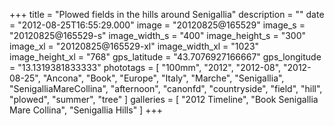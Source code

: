 +++
title = "Plowed fields in the hills around Senigallia"
description = ""
date = "2012-08-25T16:55:29.000"
image = "20120825@165529"
image_s = "20120825@165529-s"
image_width_s = "400"
image_height_s = "300"
image_xl = "20120825@165529-xl"
image_width_xl = "1023"
image_height_xl = "768"
gps_latitude = "43.7076927166667"
gps_longitude = "13.1319381833333"
phototags = [ "100mm", "2012", "2012-08", "2012-08-25", "Ancona", "Book", "Europe", "Italy", "Marche", "Senigallia", "SenigalliaMareCollina", "afternoon", "canonfd", "countryside", "field", "hill", "plowed", "summer", "tree" ]
galleries = [ "2012 Timeline", "Book Senigallia Mare Collina", "Senigallia Hills" ]
+++
